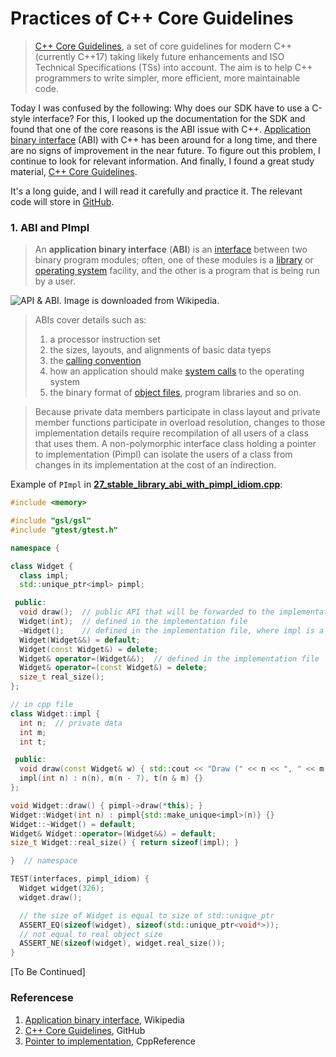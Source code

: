 # Practices of C++ Core Guidelines

> [C++ Core Guidelines](http://isocpp.github.io/CppCoreGuidelines/CppCoreGuidelines), a set of core guidelines for modern C++ (currently C++17) taking likely future enhancements and ISO Technical Specifications (TSs) into account. The aim is to help C++ programmers to write simpler, more efficient, more maintainable code.

Today I was confused by the following: Why does our SDK have to use a C-style interface? For this, I looked up the documentation for the SDK and found that one of the core reasons is the ABI issue with C++. [Application binary interface](https://en.wikipedia.org/wiki/Application_binary_interface) (ABI) with C++ has been around for a long time, and there are no signs of improvement in the near future. To figure out this problem, I continue to look for relevant information. And finally, I found a great study material, [C++ Core Guidelines](http://isocpp.github.io/CppCoreGuidelines/CppCoreGuidelines).

It's a long guide, and I will read it carefully and practice it. The relevant code will store in [GitHub](https://github.com/FebruaryBreeze/cpp-core-guideline-practices).

### 1. ABI and PImpl

> An **application binary interface** (**ABI**) is an [interface](https://en.wikipedia.org/wiki/Interface_(computing)) between two binary program modules; often, one of these modules is a [library](https://en.wikipedia.org/wiki/Library_(computing)) or [operating system](https://en.wikipedia.org/wiki/Operating_system) facility, and the other is a program that is being run by a user.

![API & ABI. Image is downloaded from Wikipedia.](../images/5ec19443823c45790bb4d1524a75bcd1.svg)

>  ABIs cover details such as:
>
> 1. a processor instruction set
> 2. the sizes, layouts, and alignments of basic data tyeps
> 3. the [calling convention](https://en.wikipedia.org/wiki/Calling_convention)
> 4. how an application should make [system calls](https://en.wikipedia.org/wiki/System_call) to the operating system
> 5. the binary format of [object files](https://en.wikipedia.org/wiki/Object_file), program libraries and so on.

> Because private data members participate in class layout and private member functions participate in overload resolution, changes to those implementation details require recompilation of all users of a class that uses them. A non-polymorphic interface class holding a pointer to implementation (Pimpl) can isolate the users of a class from changes in its implementation at the cost of an indirection.

Example of `PImpl` in [**27_stable_library_abi_with_pimpl_idiom.cpp**](https://github.com/FebruaryBreeze/cpp-core-guideline-practices/blob/master/src/02_interfaces/27_stable_library_abi_with_pimpl_idiom.cpp):

```cpp
#include <memory>

#include "gsl/gsl"
#include "gtest/gtest.h"

namespace {

class Widget {
  class impl;
  std::unique_ptr<impl> pimpl;

 public:
  void draw();  // public API that will be forwarded to the implementation
  Widget(int);  // defined in the implementation file
  ~Widget();    // defined in the implementation file, where impl is a complete type
  Widget(Widget&&) = default;
  Widget(const Widget&) = delete;
  Widget& operator=(Widget&&);  // defined in the implementation file
  Widget& operator=(const Widget&) = delete;
  size_t real_size();
};

// in cpp file
class Widget::impl {
  int n;  // private data
  int m;
  int t;

 public:
  void draw(const Widget& w) { std::cout << "Draw (" << n << ", " << m << ")" << std::endl; }
  impl(int n) : n(n), m(n - 7), t(n & m) {}
};

void Widget::draw() { pimpl->draw(*this); }
Widget::Widget(int n) : pimpl{std::make_unique<impl>(n)} {}
Widget::~Widget() = default;
Widget& Widget::operator=(Widget&&) = default;
size_t Widget::real_size() { return sizeof(impl); }

}  // namespace

TEST(interfaces, pimpl_idiom) {
  Widget widget(326);
  widget.draw();

  // the size of Widget is equal to size of std::unique_ptr
  ASSERT_EQ(sizeof(widget), sizeof(std::unique_ptr<void*>));
  // not equal to real object size
  ASSERT_NE(sizeof(widget), widget.real_size());
}
```

[To Be Continued]

### Referencese

1. [Application binary interface](https://en.wikipedia.org/wiki/Application_binary_interface), Wikipedia
2. [C++ Core Guidelines](http://isocpp.github.io/CppCoreGuidelines/CppCoreGuidelines), GitHub
3. [Pointer to implementation](https://en.cppreference.com/w/cpp/language/pimpl), CppReference

